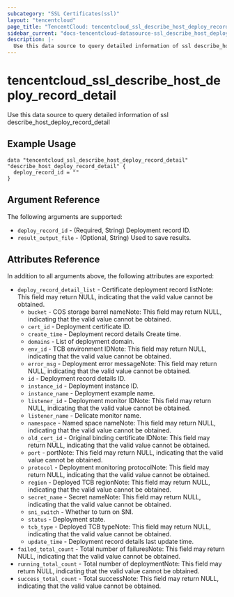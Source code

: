 ```yaml
---
subcategory: "SSL Certificates(ssl)"
layout: "tencentcloud"
page_title: "TencentCloud: tencentcloud_ssl_describe_host_deploy_record_detail"
sidebar_current: "docs-tencentcloud-datasource-ssl_describe_host_deploy_record_detail"
description: |-
  Use this data source to query detailed information of ssl describe_host_deploy_record_detail
---
```


# tencentcloud_ssl_describe_host_deploy_record_detail

Use this data source to query detailed information of ssl describe_host_deploy_record_detail

## Example Usage

```hcl
data "tencentcloud_ssl_describe_host_deploy_record_detail" "describe_host_deploy_record_detail" {
  deploy_record_id = ""
}
```

## Argument Reference

The following arguments are supported:

* `deploy_record_id` - (Required, String) Deployment record ID.
* `result_output_file` - (Optional, String) Used to save results.

## Attributes Reference

In addition to all arguments above, the following attributes are exported:

* `deploy_record_detail_list` - Certificate deployment record listNote: This field may return NULL, indicating that the valid value cannot be obtained.
  * `bucket` - COS storage barrel nameNote: This field may return NULL, indicating that the valid value cannot be obtained.
  * `cert_id` - Deployment certificate ID.
  * `create_time` - Deployment record details Create time.
  * `domains` - List of deployment domain.
  * `env_id` - TCB environment IDNote: This field may return NULL, indicating that the valid value cannot be obtained.
  * `error_msg` - Deployment error messageNote: This field may return NULL, indicating that the valid value cannot be obtained.
  * `id` - Deployment record details ID.
  * `instance_id` - Deployment instance ID.
  * `instance_name` - Deployment example name.
  * `listener_id` - Deployment monitor IDNote: This field may return NULL, indicating that the valid value cannot be obtained.
  * `listener_name` - Delicate monitor name.
  * `namespace` - Named space nameNote: This field may return NULL, indicating that the valid value cannot be obtained.
  * `old_cert_id` - Original binding certificate IDNote: This field may return NULL, indicating that the valid value cannot be obtained.
  * `port` - portNote: This field may return NULL, indicating that the valid value cannot be obtained.
  * `protocol` - Deployment monitoring protocolNote: This field may return NULL, indicating that the valid value cannot be obtained.
  * `region` - Deployed TCB regionNote: This field may return NULL, indicating that the valid value cannot be obtained.
  * `secret_name` - Secret nameNote: This field may return NULL, indicating that the valid value cannot be obtained.
  * `sni_switch` - Whether to turn on SNI.
  * `status` - Deployment state.
  * `tcb_type` - Deployed TCB typeNote: This field may return NULL, indicating that the valid value cannot be obtained.
  * `update_time` - Deployment record details last update time.
* `failed_total_count` - Total number of failuresNote: This field may return NULL, indicating that the valid value cannot be obtained.
* `running_total_count` - Total number of deploymentNote: This field may return NULL, indicating that the valid value cannot be obtained.
* `success_total_count` - Total successNote: This field may return NULL, indicating that the valid value cannot be obtained.



